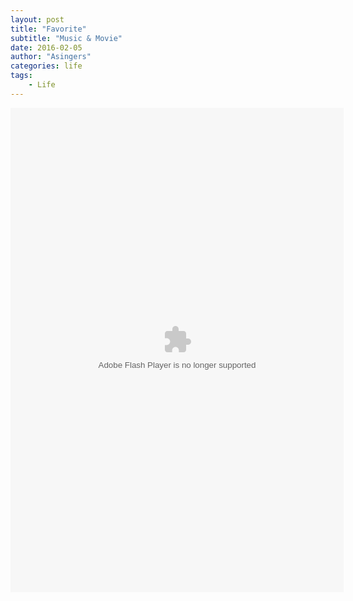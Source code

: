 ```yaml
---
layout: post
title: "Favorite"
subtitle: "Music & Movie"
date: 2016-02-05 
author: "Asingers"
categories: life
tags:
    - Life
---
```



  <object classid="clsid:d27cdb6e-ae6d-11cf-96b8-444553540000" codebase="http://fpdownload.macromedia.com/pub/shockwave/cabs/flash/swflash.cab#version=7,0,0,0" width="533" height="775" id="passing" >
    <param name="movie" value="http://www.douban.com/doushow/Asingers/collection_latest_drama|movie|book|music_20_4_medium_nologo_noself/doushow.swf" />
    <param name="quality" value="high" />
    <param name="scale" value="noscale"/>
    <param name="align" value="tl"/>
    <param name="wmode" value="transparent"/>
    <embed src="http://www.douban.com/doushow/Asingers/collection_latest_drama|movie|book|music_20_4_medium_nologo_noself/doushow.swf" wmode="transparent" quality="high"  width="533" height="775" name="passing" scale="noscale" align="tl" type="application/x-shockwave-flash" pluginspage="http://www.macromedia.com/go/getflashplayer" />
  </object>






